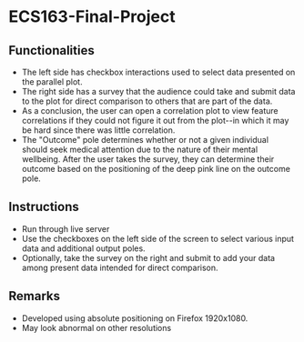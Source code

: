 # ECS163-Final-Project
## Functionalities
 - The left side has checkbox interactions used to select data presented on the parallel plot.
 - The right side has a survey that the audience could take and submit data to the plot for direct comparison to others that are part of the data.
 - As a conclusion, the user can open a correlation plot to view feature correlations if they could not figure it out from the plot--in which it may be hard since there was little correlation.
 - The "Outcome" pole determines whether or not a given individual should seek medical attention due to the nature of their mental wellbeing. After the user takes the survey, they can determine
      their outcome based on the positioning of the deep pink line on the outcome pole.
## Instructions
 - Run through live server
 - Use the checkboxes on the left side of the screen to select various input data and additional output poles.
 - Optionally, take the survey on the right and submit to add your data among present data intended for direct comparison.

## Remarks
 - Developed using absolute positioning on Firefox 1920x1080.
 - May look abnormal on other resolutions
